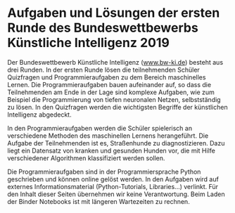 # Aufgaben und Lösungen der ersten Runde des Bundeswettbewerbs Künstliche Intelligenz 2019

Der Bundeswettbewerb Künstliche Intelligenz (www.bw-ki.de) besteht aus drei Runden. In der ersten Runde lösen die teilnehmenden Schüler Quizfragen und Programmieraufgaben zu dem Bereich maschinelles Lernen. Die Programmieraufgaben bauen aufeinander auf, so dass die Teilnehmenden am Ende in der Lage sind komplexe Aufgaben, wie zum Beispiel die Programmierung von tiefen neuronalen Netzen, selbstständig zu lösen. In den Quizfragen werden die wichtigsten Begriffe der künstlichen Intelligenz abgedeckt.

In den Programmieraufgaben werden die Schüler spielerisch an verschiedene Methoden des maschinellen Lernens herangeführt. Die Aufgabe der Teilnehmenden ist es, Straßenhunde zu diagnostizieren. Dazu liegt ein Datensatz von kranken und gesunden Hunden vor, die mit Hilfe verschiedener Algorithmen klassifiziert werden sollen.

Die Programmieraufgaben sind in der Programmiersprache Python geschrieben und können online gelöst werden. In den Aufgaben wird auf externes Informationsmaterial (Python-Tutorials, Libraries...) verlinkt. Für den Inhalt dieser Seiten übernehmen wir keine Verantwortung. Beim Laden der Binder Notebooks ist mit längeren Wartezeiten zu rechnen.
